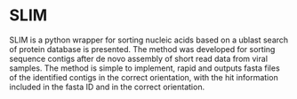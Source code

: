 # SLIM
SLIM is a python wrapper for sorting nucleic acids based on a ublast search of protein database is presented. The method was developed for sorting sequence contigs after de novo assembly of short read data from viral samples. The method is simple to implement, rapid and outputs fasta files of the identified contigs in the correct orientation, with the hit information included in the fasta ID and in the correct orientation. 
